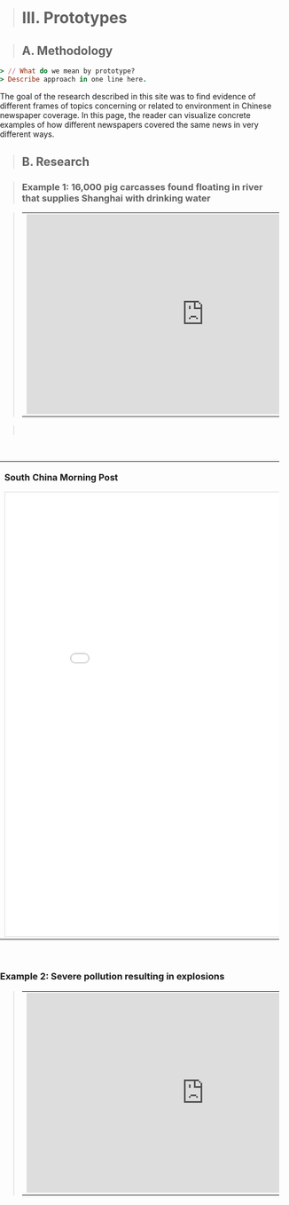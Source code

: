 
<title>Example</title> <style> body { margin:0; padding:0; background-image:url("/china-environment/assets/images/Factory.pdf"); background-repeat: no-repeat; webkit-background-size: cover; moz-background-size: cover; o-background-size: cover; background-size: cover; } </style>

> # III. Prototypes

> ## A. Methodology 
```ruby
> // What do we mean by prototype?
> Describe approach in one line here. 
```
The goal of the research described in this site was to find evidence of different frames of topics concerning or related to environment in Chinese newspaper coverage. In this page, the reader can visualize concrete examples of how different newspapers covered the same news in very different ways.

> ## B. Research 

> ### Example 1: 16,000 pig carcasses found floating in river that supplies Shanghai with drinking water

> <table>
> <tr>
> <td><iframe width="640" height="360" src="https://www.youtube.com/embed/EDIGnqxYqMI" frameborder="0" gesture="media" allow="encrypted-media" allowfullscreen></iframe></td><td><iframe width="640" height="360" src="/china-environment/assets/images/29B0C8BA00000578-3128043-image-a-9_1434542390179.jpg" frameborder="0" gesture="media" allow="encrypted-media" allowfullscreen></iframe></td>
> </tr>
> </table>

> <br>

<br>

<table>
<tr>
<td><p><b>South China Morning Post</b></p><iframe src="/china-environment/assets/images/Factiva-SCMP-Pig Carcases.pdf" frameborder="0" style="overflow:hidden;border:1px solid #DDDDDD;" width="700" height="800" allowfullscreen></iframe></td><td><p><b>China Daily</b></p><iframe src="/china-environment/assets/images/Factiva-China Daily-Carcasses.pdf" frameborder="0" style="overflow:hidden;border:1px solid #DDDDDD;" width="700" height="800" allowfullscreen></iframe></td>
</tr>
</table>

<br>

### Example 2: Severe pollution resulting in explosions

> <table>
> <tr>
> <td><iframe width="640" height="360" src="https://www.youtube.com/embed/AXYbG_vn4yg" frameborder="0" gesture="media" allow="encrypted-media" allowfullscreen></iframe></td><td><iframe width="640" height="360" src="/china-environment/assets/images/29B0C8BA00000578-3128043-image-a-9_1434542390179.jpg" frameborder="0" gesture="media" allow="encrypted-media" allowfullscreen></iframe></td>
> </tr>
> </table>


